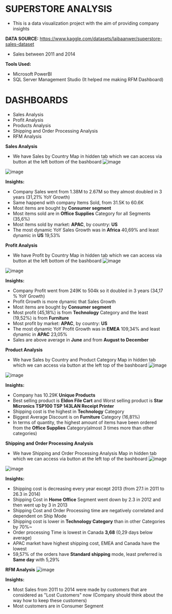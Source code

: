 # SUPERSTORE ANALYSIS

- This is a data visualization project with the aim of providing company insights

**DATA SOURCE:** https://www.kaggle.com/datasets/laibaanwer/superstore-sales-dataset 
- Sales between 2011 and 2014

**Tools Used:**

- Microsoft PowerBI
- SQL Server Management Studio (It helped me making RFM Dashboard)

# DASHBOARDS

- Sales Analysis
- Profit Analysis
- Products Analysis
- Shipping and Order Processing Analysis
- RFM Analysis

**Sales Analysis**
- We have Sales by Country Map in hidden tab which we can access via button at the left bottom of the bashboard
![image](https://user-images.githubusercontent.com/113947177/234248620-54cfb22a-913c-4232-bcdf-df9e14a079da.png)

![image](https://user-images.githubusercontent.com/113947177/234237512-8d683598-91dc-4c57-9c15-7fca55ccbbd6.png)


**Insights:**
- Company Sales went from  1.38M to 2.67M so they almost doubled in 3 years (31,21% YoY Growth)
- Same happend with company Items Sold, from 31.5K to 60.6K
- Most items are bought by **Consumer segment**
- Most items sold are in **Office Supplies** Category for all Segments (35,6%)
- Most items sold by market: **APAC**, by country: **US**
- The most dynamic YoY Sales Growth was in **Africa** 40,69% and least dynamic in **US** 19,53%


**Profit Analysis**
- We have Profit by Country Map in hidden tab which we can access via button at the left bottom of the bashboard
![image](https://user-images.githubusercontent.com/113947177/234248676-623105eb-151f-4c0f-9ae8-8234e2750899.png)

![image](https://user-images.githubusercontent.com/113947177/234240596-11cf6dc3-99c3-4a9b-a289-398fbb4e1079.png)

**Insights:**
- Company Profit went from  249K to 504k so it doubled in 3 years (34,17 % YoY Growth)
- Profit Growth is more dynamic that Sales Growth
- Most items are bought by **Consumer segment**
- Most profit (45,18%) is from **Technology** Category and the least (19,52%) is from **Furniture**
- Most profit by market: **APAC**, by country: **US**
- The most dynamic YoY Profit Growth was in **EMEA** 109,34% and least dynamic in **APAC** 23,05%
- Sales are above average in **June** and from **August to December**


**Product Analysis**
- We have Sales by Country and Product Category Map in hidden tab which we can access via button at the left top of the bashboard
![image](https://user-images.githubusercontent.com/113947177/234250569-a5ea7240-650c-4be6-a7dd-0626de910bf1.png)

![image](https://user-images.githubusercontent.com/113947177/234250821-21ad9a8e-1270-4d44-88de-b6854d4c2dd2.png)

**Insights:**
- Company has 10.29K **Unique Products**
- Best selling product is **Eldon File Cart** and Worst selling product is **Star Micronics TSP100 TSP 143LAN Receipt Printer**
- Shipping cost is the highest in **Technology** Category
- Biggest Average Discount is on **Furniture** Category (16,81%)
- In terms of quantity, the highest amount of items have been ordered from the **Office Supplies** Category(almost 3 times more than other categories)

**Shipping and Order Processing Analysis**
- We have Shipping and Order Processing Analysis Map in hidden tab which we can access via button at the left top of the bashboard
![image](https://user-images.githubusercontent.com/113947177/234268771-65eb10a1-a171-4ace-99d8-361e4d1cf232.png)

![image](https://user-images.githubusercontent.com/113947177/234254491-a5283cce-c928-4af5-8eef-d0b5b573b584.png)


**Insights:**
- Shipping cost is decreasing every year except 2013 (from 27.1 in 2011 to 26.3 in 2014)
- Shipping Cost in **Home Office** Segment went down by 2.3 in 2012 and then went up by 3 in 2013
- Shipping Cost and Order Processing time are negatively correlated and dependent on Ship Mode
- Shipping cost is lower in **Technology Category** than in other Categories by 70%~
- Order processing Time is lowest in Canada **3,68** (0,29 days below average)
- APAC market have highest shipping cost, EMEA and Canada have the lowest
- 59,57% of the orders have **Standard shipping** mode, least preferred is **Same day** with 5,29%


**RFM Analysis**
![image](https://user-images.githubusercontent.com/113947177/234268942-45cd10a5-13e8-4de3-bada-d065cf43293f.png)

**Insights:**
- Most Sales from 2011 to 2014 were made by customers that are considered as "Lost Customers" now (Company should think about the way how to keep these customers)
- Most customers are in Consumer Segment

